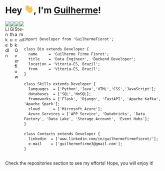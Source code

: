 # Hey <img src="https://raw.githubusercontent.com/parth-27/parth-27/master/Hi.gif" width="30px">, I'm [Guilherme](https://www.linkedin.com/in/guilhermefirmefiorot)!

<a href="https://www.linkedin.com/in/guilhermefirmefiorot">
  <img align="left" alt="LinkedIn" width="15px" src="https://cdn.jsdelivr.net/npm/simple-icons@v3/icons/linkedin.svg" />
</a>

<a href="https://github.com/guilhermefiorot">
  <img align="left" alt="Github" width="15px" src="https://cdn.jsdelivr.net/npm/simple-icons@v3/icons/github.svg" />
</a>

<a href="https://pt.stackoverflow.com/users/208502/guilherme-firme">
  <img align="left" alt="Stack Overflow" width="15px" src="https://cdn.jsdelivr.net/npm/simple-icons@3.2.0/icons/stackoverflow.svg" />
</a>

<a href="mailto:guilhermefirme3@gmail.com">
  <img align="left" alt="e-mail" width="15px" src="https://cdn.jsdelivr.net/npm/simple-icons@3.2.0/icons/mail-dot-ru.svg" />
</a>
</br></br>

```Js
import Developer from 'GuilhermeFiorot';

class Bio extends Developer {
  name     = 'Guilherme Firme Fiorot';
  title    = 'Data Engineer', 'Backend Developer';
  location = 'Vitoria-ES, Brazil';
  from     = 'Vitoria-ES, Brazil';
}

class Skills extends Developer {
  languages  = ['Python','Java','HTML','CSS','JavaScript'];
  databases  = ['SQL','NoSQL];
  frameworks = ['Flask', 'Django', 'FastAPI', 'Apache Kafka', 'Apache Spark'];
  cloud      = ['Microsoft Azure'];
  Azure Services = ['APP Service', 'Databricks', 'Data Factory', 'Data Lake', 'Storage Account', 'Event Hubs'];
}

class Contacts extends Developer {
  linkedin  = ['www.linkedin.com/in/guilhermefirmefiorot/'];
  e-mail    = ['guilhermefirme3@gmail.com'];
}
  
```


Check the repositories section to see my efforts! Hope, you will enjoy it!
